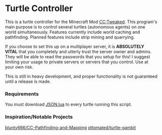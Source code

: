 # Turtle Controller
This is a turtle controller for the Minecraft Mod [CC:Tweaked](https://tweaked.cc/). This program's main purpose is to control several turtles (autonomous agents) on one world simultaneously. Features currently include world caching and pathfinding.
Planned features include strip mining and quarrying.

If you choose to set this up on a multiplayer server, it is **ABSOLUTELY VITAL** that you completely and utterly trust the server owner and admins. They will be able to read the passwords that you setup for this! I suggest limiting your usage to private servers or servers that you control. Use at your own risk.

This is still in heavy development, and proper functionality is not guaranteed until a release is made.

### Requirements
You must download [JSON.lua](https://regex.info/blog/lua/json) to every turtle running this script.

### Inspiration/Notable Projects
[blunty666/CC-Pathfinding-and-Mapping](https://github.com/blunty666/CC-Pathfinding-and-Mapping)
[ottomated/turtle-gambit](https://github.com/ottomated/turtle-gambit)
